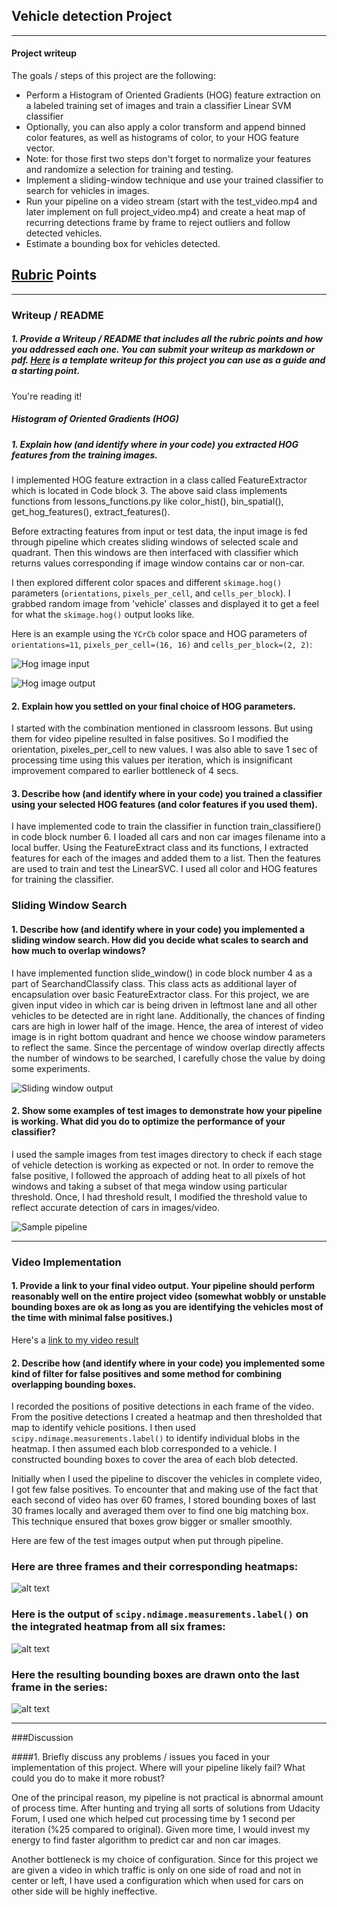 ## Vehicle detection Project
---

#### Project writeup

The goals / steps of this project are the following:

* Perform a Histogram of Oriented Gradients (HOG) feature extraction on a labeled training set of images and train a classifier Linear SVM classifier
* Optionally, you can also apply a color transform and append binned color features, as well as histograms of color, to your HOG feature vector.
* Note: for those first two steps don't forget to normalize your features and randomize a selection for training and testing.
* Implement a sliding-window technique and use your trained classifier to search for vehicles in images.
* Run your pipeline on a video stream (start with the test_video.mp4 and later implement on full project_video.mp4) and create a heat map of recurring detections frame by frame to reject outliers and follow detected vehicles.
* Estimate a bounding box for vehicles detected.

[//]: # (Image References)
[image1]: ./writeup_dir/hog1.png
[image2]: ./writeup_dir/hog2.png
[image3]: ./writeup_dir/slide1.png
[image4]: ./writeup_dir/pipeline1.png
[image5]: ./writeup_dir/heat.png
[image6]: ./writeup_dir/label.png
[image7]: ./writeup_dir/output.png
[video1]: ./output_images/project_video_output.mp4

## [Rubric](https://review.udacity.com/#!/rubrics/513/view) Points

---

### Writeup / README

##### 1. Provide a Writeup / README that includes all the rubric points and how you addressed each one.  You can submit your writeup as markdown or pdf.  [Here](https://github.com/udacity/CarND-Vehicle-Detection/blob/master/writeup_template.md) is a template writeup for this project you can use as a guide and a starting point.

You're reading it!

##### Histogram of Oriented Gradients (HOG)

##### 1. Explain how (and identify where in your code) you extracted HOG features from the training images.

I implemented HOG feature extraction in a class called FeatureExtractor which is located in Code block 3. The above said class implements functions from lessons_functions.py like color_hist(), bin_spatial(), get_hog_features(), extract_features().

Before extracting features from input or test data, the input image is fed through pipeline which creates sliding windows of selected scale and quadrant.
Then this windows are then interfaced with classifier which returns values corresponding if image window contains car or non-car.

I then explored different color spaces and different `skimage.hog()` parameters (`orientations`, `pixels_per_cell`, and `cells_per_block`).  I grabbed random image from 'vehicle' classes and displayed it to get a feel for what the `skimage.hog()` output looks like.

Here is an example using the `YCrCb` color space and HOG parameters of `orientations=11`, `pixels_per_cell=(16, 16)` and `cells_per_block=(2, 2)`:

![Hog image input][image1]

![Hog image output][image2]

#### 2. Explain how you settled on your final choice of HOG parameters.

I started with the combination mentioned in classroom lessons. But using them for video pipeline resulted in false positives. So I modified the orientation, pixeles_per_cell to new values. I was also able to save 1 sec of processing time using this values per iteration, which is insignificant improvement compared to earlier bottleneck of 4 secs.

#### 3. Describe how (and identify where in your code) you trained a classifier using your selected HOG features (and color features if you used them).

I have implemented code to train the classifier in function train_classifiere() in code block number 6.
I loaded all cars and non car images filename into a local buffer. Using the FeatureExtract class and its functions, I extracted features for each of the images and added them to a list. Then the features are used to train and test the LinearSVC. I used all color and HOG features for training the classifier.

### Sliding Window Search

#### 1. Describe how (and identify where in your code) you implemented a sliding window search.  How did you decide what scales to search and how much to overlap windows?

I have implemented function slide_window() in code block number 4 as a part of SearchandClassify class. This class acts as additional layer of encapsulation over basic FeatureExtractor class.
For this project, we are given input video in which car is being driven in leftmost lane and all other vehicles to be detected are in right lane. Additionally, the chances of finding cars are high in lower half of the image. Hence, the area of interest of video image is in right bottom quadrant and hence we choose window parameters to reflect the same.
Since the percentage of window overlap directly affects the number of windows to be searched, I carefully chose the value by doing some experiments.

![Sliding window output][image3]

#### 2. Show some examples of test images to demonstrate how your pipeline is working.  What did you do to optimize the performance of your classifier?

I used the sample images from test images directory to check if each stage of vehicle detection is working as expected or not. In order to remove the false positive, I followed the approach of adding heat to all pixels of hot windows and taking a subset of that mega window using particular threshold. Once, I had threshold result, I modified the threshold value to reflect accurate detection of cars in images/video.

![Sample pipeline][image4]

---

### Video Implementation

#### 1. Provide a link to your final video output.  Your pipeline should perform reasonably well on the entire project video (somewhat wobbly or unstable bounding boxes are ok as long as you are identifying the vehicles most of the time with minimal false positives.)

Here's a [link to my video result](./project_video_output.mp4)


#### 2. Describe how (and identify where in your code) you implemented some kind of filter for false positives and some method for combining overlapping bounding boxes.


I recorded the positions of positive detections in each frame of the video.  From the positive detections I created a heatmap and then thresholded that map to identify vehicle positions.  I then used `scipy.ndimage.measurements.label()` to identify individual blobs in the heatmap.  I then assumed each blob corresponded to a vehicle.  I constructed bounding boxes to cover the area of each blob detected.

Initially when I used the pipeline to discover the vehicles in complete video, I got few false positives. To encounter that and making use of the fact that each second of video has over 60 frames, I stored bounding boxes of last 30 frames locally and averaged them over to find one big matching box. This technique ensured that boxes grow bigger or smaller smoothly.  

Here are few of the test images output when put through pipeline.

### Here are three frames and their corresponding heatmaps:

![alt text][image5]

### Here is the output of `scipy.ndimage.measurements.label()` on the integrated heatmap from all six frames:

![alt text][image6]

### Here the resulting bounding boxes are drawn onto the last frame in the series:

![alt text][image7]

---

###Discussion

####1. Briefly discuss any problems / issues you faced in your implementation of this project.  Where will your pipeline likely fail?  What could you do to make it more robust?

One of the principal reason, my pipeline is not practical is abnormal amount of process time. After hunting and trying all sorts of solutions from Udacity Forum, I used one which helped cut processing time by 1 second per iteration (%25 compared to original). Given more time, I would invest my energy to find faster algorithm to predict car and non car images.

Another bottleneck is my choice of configuration. Since for this project we are given a video in which traffic is only on one side of road and not in center or left, I have used a configuration which when used for cars on other side will be highly ineffective.

